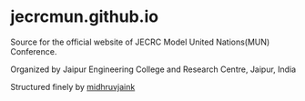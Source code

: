 jecrcmun.github.io
==================
Source for the official website of JECRC Model United Nations(MUN) Conference.

Organized by Jaipur Engineering College and Research Centre, Jaipur, India

Structured finely by [midhruvjaink](https://midhruvjaink.github.io/)
